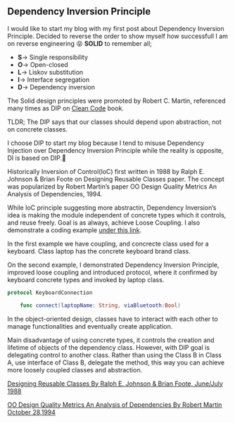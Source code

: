 ## Dependency Inversion Principle

I would like to start my blog with my first post about Dependency Inversion Principle. Decided to reverse the order to show myself how successfull I am on reverse engineering 😝 
**SOLID** to remember all;
- **S**-> Single responsibility 
- **O**-> Open-closed
- **L**-> Liskov substitution
- **I**-> Interface segregation
- **D**-> Dependency inversion

The Solid design principles were promoted by Robert C. Martin, referenced many times as DIP on [Clean Code](https://www.amazon.com/dp/0132350882/ref=cm_sw_em_r_mt_dp_CEBYC0H1FXGR5FE5JVND) book.

TLDR; The DIP says that our classes should depend upon abstraction, not on concrete classes. 

I choose DIP to start my blog because I tend to misuse Dependency Injection over Dependency Inversion Principle while the reality is opposite, DI is based on DIP. 

Historically Inversion of Control(IoC) first written in 1988 by Ralph E. Johnson & Brian Foote on Designing Reusable Classes paper. The concept was popularized by Robert Martin’s paper OO Design Quality Metrics An Analysis of Dependencies, 1994. 

While IoC principle suggesting more abstractin, Dependency Inversion’s idea is making the module independent of concrete types which it controls, and reuse freely. 
Goal is as always, achieve Loose Coupling. I also demonstrate a coding example [under this link](https://github.com/YigitCiray/DesignPatternsAndPrinciples/blob/main/Design%20Principles/Dependency%20Inversion%20Principe.playground/Contents.swift).

In the first example we have coupling, and concrecte class used for a keyboard.
Class laptop has the concrete keyboard brand class. 

On the second example, I demonstrated Dependency Inversion Principle, improved loose coupling and introduced protocol, where it confirmed by keyboard concrete types and invoked by laptop class.

```swift
protocol KeyboardConnection 
```
```swift
    func connect(laptopName: String, viaBluetooth:Bool)
```

In the object-oriented design, classes have to interact with each other to manage functionalities and eventually create application.

Main disadvantage of using concrete types, it controls the creation and lifetime of objects of the dependency class. However, with DIP goal is delegating control to another class. Rather than using the Class B in Class A, use interface of Class B, delegate the method, this way you can achieve more loosely coupled classes and abstraction.





[Designing Reusable Classes By Ralph E. Johnson & Brian Foote, June/July 1988](https://www.cse.msu.edu/~cse870/Input/SS2002/MiniProject/Sources/DRC.pdf)

[OO Design Quality Metrics An Analysis of Dependencies By Robert Martin October 28,1994](https://linux.ime.usp.br/~joaomm/mac499/arquivos/referencias/oodmetrics.pdf)

